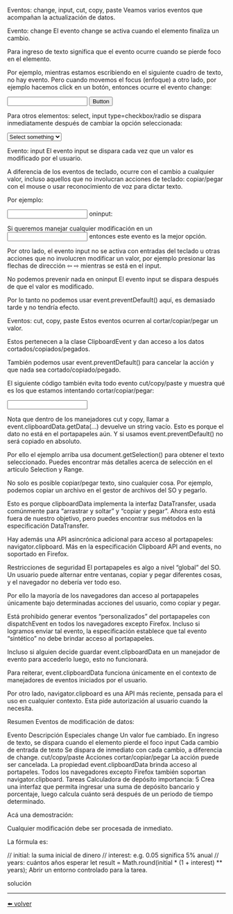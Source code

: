 Eventos: change, input, cut, copy, paste
Veamos varios eventos que acompañan la actualización de datos.

Evento: change
El evento change se activa cuando el elemento finaliza un cambio.

Para ingreso de texto significa que el evento ocurre cuando se pierde foco en el elemento.

Por ejemplo, mientras estamos escribiendo en el siguiente cuadro de texto, no hay evento. Pero cuando movemos el focus (enfoque) a otro lado, por ejemplo hacemos click en un botón, entonces ocurre el evento change:

<input type="text" onchange="alert(this.value)">
<input type="button" value="Button">

Para otros elementos: select, input type=checkbox/radio se dispara inmediatamente después de cambiar la opción seleccionada:

<select onchange="alert(this.value)">
  <option value="">Select something</option>
  <option value="1">Option 1</option>
  <option value="2">Option 2</option>
  <option value="3">Option 3</option>
</select>

Evento: input
El evento input se dispara cada vez que un valor es modificado por el usuario.

A diferencia de los eventos de teclado, ocurre con el cambio a cualquier valor, incluso aquellos que no involucran acciones de teclado: copiar/pegar con el mouse o usar reconocimiento de voz para dictar texto.

Por ejemplo:

<input type="text" id="input"> oninput: <span id="result"></span>
<script>
  input.oninput = function() {
    result.innerHTML = input.value;
  };
</script>

Si queremos manejar cualquier modificación en un <input> entonces este evento es la mejor opción.

Por otro lado, el evento input no se activa con entradas del teclado u otras acciones que no involucren modificar un valor, por ejemplo presionar las flechas de dirección ⇦ ⇨ mientras se está en el input.

No podemos prevenir nada en oninput
El evento input se dispara después de que el valor es modificado.

Por lo tanto no podemos usar event.preventDefault() aquí, es demasiado tarde y no tendría efecto.

Eventos: cut, copy, paste
Estos eventos ocurren al cortar/copiar/pegar un valor.

Estos pertenecen a la clase ClipboardEvent y dan acceso a los datos cortados/copiados/pegados.

También podemos usar event.preventDefault() para cancelar la acción y que nada sea cortado/copiado/pegado.

El siguiente código también evita todo evento cut/copy/paste y muestra qué es los que estamos intentando cortar/copiar/pegar:

<input type="text" id="input">
<script>
  input.onpaste = function(event) {
    alert("paste: " + event.clipboardData.getData('text/plain'));
    event.preventDefault();
  };

  input.oncut = input.oncopy = function(event) {
    alert(event.type + '-' + document.getSelection());
    event.preventDefault();
  };
</script>

Nota que dentro de los manejadores cut y copy, llamar a event.clipboardData.getData(...) devuelve un string vacío. Esto es porque el dato no está en el portapapeles aún. Y si usamos event.preventDefault() no será copiado en absoluto.

Por ello el ejemplo arriba usa document.getSelection() para obtener el texto seleccionado. Puedes encontrar más detalles acerca de selección en el artículo Selection y Range.

No solo es posible copiar/pegar texto, sino cualquier cosa. Por ejemplo, podemos copiar un archivo en el gestor de archivos del SO y pegarlo.

Esto es porque clipboardData implementa la interfaz DataTransfer, usada comúnmente para “arrastrar y soltar” y “copiar y pegar”. Ahora esto está fuera de nuestro objetivo, pero puedes encontrar sus métodos en la especificación DataTransfer.

Hay además una API asincrónica adicional para acceso al portapapeles: navigator.clipboard. Más en la especificación Clipboard API and events, no soportado en Firefox.

Restricciones de seguridad
El portapapeles es algo a nivel “global” del SO. Un usuario puede alternar entre ventanas, copiar y pegar diferentes cosas, y el navegador no debería ver todo eso.

Por ello la mayoría de los navegadores dan acceso al portapapeles únicamente bajo determinadas acciones del usuario, como copiar y pegar.

Está prohibido generar eventos “personalizados” del portapapeles con dispatchEvent en todos los navegadores excepto Firefox. Incluso si logramos enviar tal evento, la especificación establece que tal evento “sintético” no debe brindar acceso al portapapeles.

Incluso si alguien decide guardar event.clipboardData en un manejador de evento para accederlo luego, esto no funcionará.

Para reiterar, event.clipboardData funciona únicamente en el contexto de manejadores de eventos iniciados por el usuario.

Por otro lado, navigator.clipboard es una API más reciente, pensada para el uso en cualquier contexto. Esta pide autorización al usuario cuando la necesita.

Resumen
Eventos de modificación de datos:

Evento	Descripción	Especiales
change	Un valor fue cambiado.	En ingreso de texto, se dispara cuando el elemento pierde el foco
input	Cada cambio de entrada de texto	Se dispara de inmediato con cada cambio, a diferencia de change.
cut/copy/paste	Acciones cortar/copiar/pegar	La acción puede ser cancelada. La propiedad event.clipboardData brinda acceso al portapeles. Todos los navegadores excepto Firefox también soportan navigator.clipboard.
Tareas
Calculadora de depósito
importancia: 5
Crea una interfaz que permita ingresar una suma de depósito bancario y porcentaje, luego calcula cuánto será después de un periodo de tiempo determinado.

Acá una demostración:


Cualquier modificación debe ser procesada de inmediato.

La fórmula es:

// initial: la suma inicial de dinero
// interest: e.g. 0.05 significa 5% anual
// years: cuántos años esperar
let result = Math.round(initial * (1 + interest) ** years);
Abrir un entorno controlado para la tarea.

solución

---
[⬅️ volver](https://github.com/VictorHugoAguilar/javascript-interview-questions-explained/blob/main/theory-forms-controls/readme.md)
